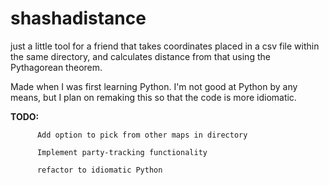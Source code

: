 # shashadistance
just a little tool for a friend that takes coordinates placed in a csv file within the same directory, and calculates distance from that
using the Pythagorean theorem. 

Made when I was first learning Python. I'm not good at Python by any means, but I plan on remaking this so that the code is more idiomatic. 

**TODO:** 
          
          Add option to pick from other maps in directory
          
          Implement party-tracking functionality
          
          refactor to idiomatic Python
